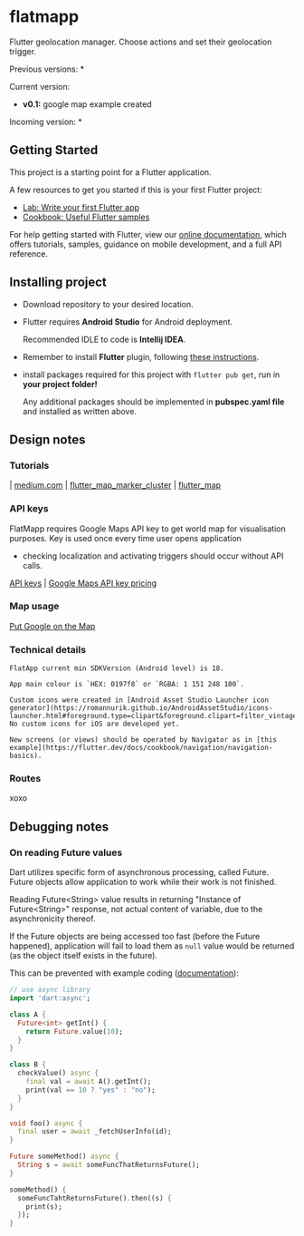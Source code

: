 # flatmapp

Flutter geolocation manager. Choose actions and set their geolocation trigger.

Previous versions:
* 

Current version:
* **v0.1:** google map example created

Incoming version:
* 

## Getting Started

This project is a starting point for a Flutter application.

A few resources to get you started if this is your first Flutter project:

- [Lab: Write your first Flutter app](https://flutter.dev/docs/get-started/codelab)
- [Cookbook: Useful Flutter samples](https://flutter.dev/docs/cookbook)

For help getting started with Flutter, view our
[online documentation](https://flutter.dev/docs), which offers tutorials,
samples, guidance on mobile development, and a full API reference.

## Installing project

* Download repository to your desired location. 
* Flutter requires **Android Studio** for Android deployment. 
    
    Recommended IDLE to code is **Intellij IDEA**.
    
* Remember to install **Flutter** plugin, following [these instructions](https://flutter.dev/docs/get-started/install).
* install packages required for this project with `flutter pub get`, run in **your project folder!**

    Any additional packages should be implemented in **pubspec.yaml file** and installed as written above.
    
## Design notes


### Tutorials

 | 
[medium.com](https://medium.com/coletiv-stories/how-to-cluster-markers-on-flutter-google-maps-44620f607de3) | 
[flutter_map_marker_cluster](https://pub.dev/packages/flutter_map_marker_cluster) | 
[flutter_map](https://pub.dev/packages/flutter_map)

### API keys

FlatMapp requires Google Maps API key to get world map for visualisation purposes.
Key is used once every time user opens application 
 - checking localization and activating triggers should occur without API calls.

[API keys](https://codelabs.developers.google.com/codelabs/google-maps-in-flutter/#3) | 
[Google Maps API key pricing](https://cloud.google.com/maps-platform/pricing/)

### Map usage

[Put Google on the Map](https://codelabs.developers.google.com/codelabs/google-maps-in-flutter/#5)

### Technical details
    FlatApp current min SDKVersion (Android level) is 18.
    
    App main colour is `HEX: 0197f8` or `RGBA: 1 151 248 100`.
    
    Custom icons were created in [Android Asset Studio Launcher icon generator](https://romannurik.github.io/AndroidAssetStudio/icons-launcher.html#foreground.type=clipart&foreground.clipart=filter_vintage&foreground.space.trim=1&foreground.space.pad=0.25&foreColor=rgb(1%2C%20151%2C%20248)&backColor=rgb(255%2C%20255%2C%20255)&crop=0&backgroundShape=circle&effects=none&name=ic_launcher).
    No custom icons for iOS are developed yet.
    
    New screens (or views) should be operated by Navigator as in [this example](https://flutter.dev/docs/cookbook/navigation/navigation-basics).

### Routes

xoxo

## Debugging notes

### On reading Future values

Dart utilizes specific form of asynchronous processing, called Future.
Future objects allow application to work while their work is not finished.

Reading Future\<String\> value results in returning "Instance of Future\<String>" response, 
not actual content of variable, due to the asynchronicity thereof.  

If the Future objects are being accessed too fast (before the Future happened), 
application will fail to load them as `null` value would be returned 
(as the object itself exists in the future).

This can be prevented with example coding 
([documentation](https://dart.dev/codelabs/async-await)):

```dart
// use async library
import 'dart:async';
```
```dart
class A {
  Future<int> getInt() {
    return Future.value(10);
  }
}

class B {
  checkValue() async {
    final val = await A().getInt();
    print(val == 10 ? "yes" : "no");
  }
}
```
```dart
void foo() async {
  final user = await _fetchUserInfo(id);
}

Future someMethod() async {
  String s = await someFuncThatReturnsFuture();
}
```
```dart
someMethod() {
  someFuncTahtReturnsFuture().then((s) {
    print(s);
  });
}
```
